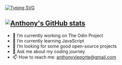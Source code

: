 [![Typing SVG](https://readme-typing-svg.demolab.com?font=IBM+Plex+Mono&weight=700&duration=2000&color=2B34FF&multiline=true&width=435&height=80&lines=Anthony+LePorte;Web+Developer;Always+learning+new+things)](https://git.io/typing-svg)

[![Anthony's GitHub stats](https://github-readme-stats.vercel.app/api?username=anthonyleporte$theme=onedark)](https://github.com/anthonyleporte/github-readme-stats)
---
- 🔭 I’m currently working on The Odin Project
- 🌱 I’m currently learning JavaScript
- 🤔 I’m looking for some good open-source projects
- 💬 Ask me about my coding journey
- 📫 How to reach me: anthonyvleporte@gmail.com

